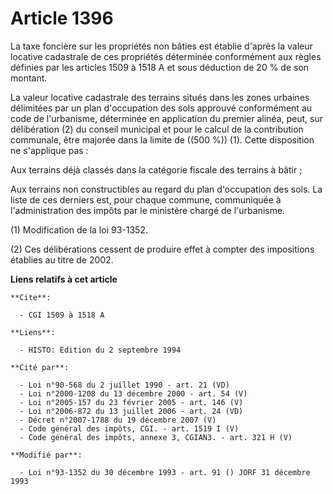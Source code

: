 # Article 1396

La taxe foncière sur les propriétés non bâties est établie d'après la valeur locative cadastrale de ces propriétés déterminée
conformément aux règles définies par les articles 1509 à 1518 A et sous déduction de 20 % de son montant.

La valeur locative cadastrale des terrains situés dans les zones urbaines délimitées par un plan d'occupation des sols
approuvé conformément au code de l'urbanisme, déterminée en application du premier alinéa, peut, sur délibération (2) du
conseil municipal et pour le calcul de la contribution communale, être majorée dans la limite de ((500 %)) (1). Cette
disposition ne s'applique pas :

Aux terrains déjà classés dans la catégorie fiscale des terrains à bâtir ;

Aux terrains non constructibles au regard du plan d'occupation des sols. La liste de ces derniers est, pour chaque commune,
communiquée à l'administration des impôts par le ministère chargé de l'urbanisme.

(1) Modification de la loi 93-1352.

(2) Ces délibérations cessent de produire effet à compter des impositions établies au titre de 2002.

**Liens relatifs à cet article**

	**Cite**:

	  - CGI 1509 à 1518 A

	**Liens**:

	  - HISTO: Edition du 2 septembre 1994

	**Cité par**:

	  - Loi n°90-568 du 2 juillet 1990 - art. 21 (VD)
	  - Loi n°2000-1208 du 13 décembre 2000 - art. 54 (V)
	  - Loi n°2005-157 du 23 février 2005 - art. 146 (V)
	  - Loi n°2006-872 du 13 juillet 2006 - art. 24 (VD)
	  - Décret n°2007-1788 du 19 décembre 2007 (V)
	  - Code général des impôts, CGI. - art. 1519 I (V)
	  - Code général des impôts, annexe 3, CGIAN3. - art. 321 H (V)

	**Modifié par**:

	  - Loi n°93-1352 du 30 décembre 1993 - art. 91 () JORF 31 décembre 1993
